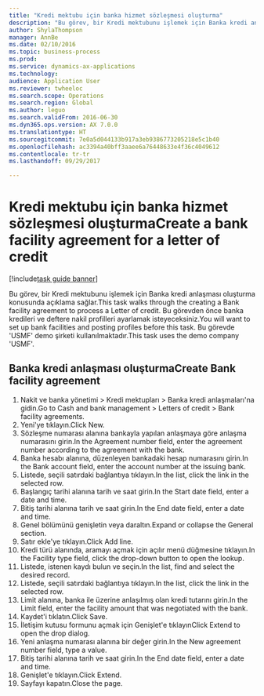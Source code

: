 ```yaml
--- 
title: "Kredi mektubu için banka hizmet sözleşmesi oluşturma"
description: "Bu görev, bir Kredi mektubunu işlemek için Banka kredi anlaşması oluşturma konusunda açıklama sağlar."
author: ShylaThompson
manager: AnnBe
ms.date: 02/10/2016
ms.topic: business-process
ms.prod: 
ms.service: dynamics-ax-applications
ms.technology: 
audience: Application User
ms.reviewer: twheeloc
ms.search.scope: Operations
ms.search.region: Global
ms.author: leguo
ms.search.validFrom: 2016-06-30
ms.dyn365.ops.version: AX 7.0.0
ms.translationtype: HT
ms.sourcegitcommit: 7e0a5d044133b917a3eb9386773205218e5c1b40
ms.openlocfilehash: ac3394a40bff3aaee6a76448633e4f36c4049612
ms.contentlocale: tr-tr
ms.lasthandoff: 09/29/2017

---
```

# <a name="create-a-bank-facility-agreement-for-a-letter-of-credit"></a><span data-ttu-id="e485c-103">Kredi mektubu için banka hizmet sözleşmesi oluşturma</span><span class="sxs-lookup"><span data-stu-id="e485c-103">Create a bank facility agreement for a letter of credit</span></span>

[!include[task guide banner](../../includes/task-guide-banner.md)]

<span data-ttu-id="e485c-104">Bu görev, bir Kredi mektubunu işlemek için Banka kredi anlaşması oluşturma konusunda açıklama sağlar.</span><span class="sxs-lookup"><span data-stu-id="e485c-104">This task walks through the creating a Bank facility agreement to process a Letter of credit.</span></span> <span data-ttu-id="e485c-105">Bu görevden önce banka kredileri ve deftere nakil profilleri ayarlamak isteyeceksiniz.</span><span class="sxs-lookup"><span data-stu-id="e485c-105">You will want to set up bank facilities and posting profiles before this task.</span></span>  <span data-ttu-id="e485c-106">Bu görevde 'USMF' demo şirketi kullanılmaktadır.</span><span class="sxs-lookup"><span data-stu-id="e485c-106">This task uses the demo company 'USMF'.</span></span>  


## <a name="create-bank-facility-agreement"></a><span data-ttu-id="e485c-107">Banka kredi anlaşması oluşturma</span><span class="sxs-lookup"><span data-stu-id="e485c-107">Create Bank facility agreement</span></span>
1. <span data-ttu-id="e485c-108">Nakit ve banka yönetimi > Kredi mektupları > Banka kredi anlaşmaları'na gidin.</span><span class="sxs-lookup"><span data-stu-id="e485c-108">Go to Cash and bank management > Letters of credit > Bank facility agreements.</span></span>
2. <span data-ttu-id="e485c-109">Yeni'ye tıklayın.</span><span class="sxs-lookup"><span data-stu-id="e485c-109">Click New.</span></span>
3. <span data-ttu-id="e485c-110">Sözleşme numarası alanına bankayla yapılan anlaşmaya göre anlaşma numarasını girin.</span><span class="sxs-lookup"><span data-stu-id="e485c-110">In the Agreement number field, enter the agreement number according to the agreement with the bank.</span></span>
4. <span data-ttu-id="e485c-111">Banka hesabı alanına, düzenleyen bankadaki hesap numarasını girin.</span><span class="sxs-lookup"><span data-stu-id="e485c-111">In the Bank account field, enter the account number at the issuing bank.</span></span>
5. <span data-ttu-id="e485c-112">Listede, seçili satırdaki bağlantıya tıklayın.</span><span class="sxs-lookup"><span data-stu-id="e485c-112">In the list, click the link in the selected row.</span></span>
6. <span data-ttu-id="e485c-113">Başlangıç tarihi alanına tarih ve saat girin.</span><span class="sxs-lookup"><span data-stu-id="e485c-113">In the Start date field, enter a date and time.</span></span>
7. <span data-ttu-id="e485c-114">Bitiş tarihi alanına tarih ve saat girin.</span><span class="sxs-lookup"><span data-stu-id="e485c-114">In the End date field, enter a date and time.</span></span>
8. <span data-ttu-id="e485c-115">Genel bölümünü genişletin veya daraltın.</span><span class="sxs-lookup"><span data-stu-id="e485c-115">Expand or collapse the General section.</span></span>
9. <span data-ttu-id="e485c-116">Satır ekle'ye tıklayın.</span><span class="sxs-lookup"><span data-stu-id="e485c-116">Click Add line.</span></span>
10. <span data-ttu-id="e485c-117">Kredi türü alanında, aramayı açmak için açılır menü düğmesine tıklayın.</span><span class="sxs-lookup"><span data-stu-id="e485c-117">In the Facility type field, click the drop-down button to open the lookup.</span></span>
11. <span data-ttu-id="e485c-118">Listede, istenen kaydı bulun ve seçin.</span><span class="sxs-lookup"><span data-stu-id="e485c-118">In the list, find and select the desired record.</span></span>
12. <span data-ttu-id="e485c-119">Listede, seçili satırdaki bağlantıya tıklayın.</span><span class="sxs-lookup"><span data-stu-id="e485c-119">In the list, click the link in the selected row.</span></span>
13. <span data-ttu-id="e485c-120">Limit alanına, banka ile üzerine anlaşılmış olan kredi tutarını girin.</span><span class="sxs-lookup"><span data-stu-id="e485c-120">In the Limit field, enter the facility amount that was negotiated with the bank.</span></span>
14. <span data-ttu-id="e485c-121">Kaydet'i tıklatın.</span><span class="sxs-lookup"><span data-stu-id="e485c-121">Click Save.</span></span>
15. <span data-ttu-id="e485c-122">İletişim kutusu formunu açmak için Genişlet'e tıklayın</span><span class="sxs-lookup"><span data-stu-id="e485c-122">Click Extend to open the drop dialog.</span></span>
16. <span data-ttu-id="e485c-123">Yeni anlaşma numarası alanına bir değer girin.</span><span class="sxs-lookup"><span data-stu-id="e485c-123">In the New agreement number field, type a value.</span></span>
17. <span data-ttu-id="e485c-124">Bitiş tarihi alanına tarih ve saat girin.</span><span class="sxs-lookup"><span data-stu-id="e485c-124">In the End date field, enter a date and time.</span></span>
18. <span data-ttu-id="e485c-125">Genişlet'e tıklayın.</span><span class="sxs-lookup"><span data-stu-id="e485c-125">Click Extend.</span></span>
19. <span data-ttu-id="e485c-126">Sayfayı kapatın.</span><span class="sxs-lookup"><span data-stu-id="e485c-126">Close the page.</span></span>


